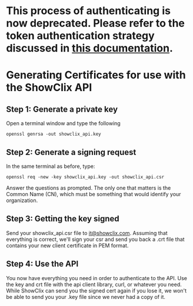 # This process of authenticating is now deprecated. Please refer to the token authentication strategy discussed in [this documentation](https://github.com/ShowClix/ShowClixClientPHP/blob/master/README.markdown#authentication).

Generating Certificates for use with the ShowClix API
=====================================================

Step 1: Generate a private key
------------------------------

Open a terminal window and type the following

    openssl genrsa -out showclix_api.key

Step 2: Generate a signing request
----------------------------------

In the same terminal as before, type:

    openssl req -new -key showclix_api.key -out showclix_api.csr

Answer the questions as prompted. The only one that matters is the Common Name (CN),
which must be something that would identify your organization.

Step 3: Getting the key signed
------------------------------

Send your showclix\_api.csr file to it@showclix.com. Assuming that everything is correct,
we'll sign your csr and send you back a .crt file that contains your new client certificate
in PEM format.

Step 4: Use the API
-------------------

You now have everything you need in order to authenticate to the API. Use the key and crt file
with the api client library, curl, or whatever you need. While ShowClix can send you the signed
cert again if you lose it, we won't be able to send you your .key file since we never had a copy
of it.
